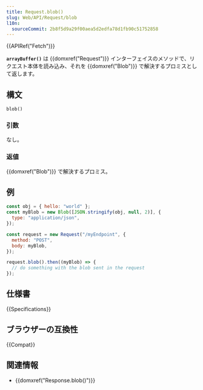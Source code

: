 ```yaml
---
title: Request.blob()
slug: Web/API/Request/blob
l10n:
  sourceCommit: 2b8f5d9a29f00aea5d2edfa78d1fb90c51752858
---
```


{{APIRef("Fetch")}}

**`arrayBuffer()`** は {{domxref("Request")}} インターフェイスのメソッドで、リクエスト本体を読み込み、それを {{domxref("Blob")}} で解決するプロミスとして返します。

## 構文

```js-nolint
blob()
```

### 引数

なし。

### 返値

{{domxref("Blob")}} で解決するプロミス。

## 例

```js
const obj = { hello: "world" };
const myBlob = new Blob([JSON.stringify(obj, null, 2)], {
  type: "application/json",
});

const request = new Request("/myEndpoint", {
  method: "POST",
  body: myBlob,
});

request.blob().then((myBlob) => {
  // do something with the blob sent in the request
});
```

## 仕様書

{{Specifications}}

## ブラウザーの互換性

{{Compat}}

## 関連情報

- {{domxref("Response.blob()")}}

